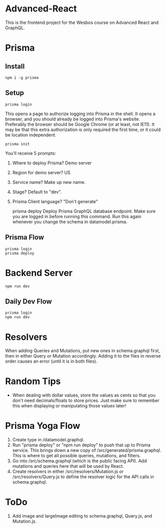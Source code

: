 # Advanced-React

This is the frontend project for the Wesbos course on Advanced React and GraphQL.

# Prisma
## Install
    npm i -g prisma

## Setup
    prisma login
This opens a page to authorize logging into Prisma in the shell. It opens a browser, and you should already be logged into Prisma's website. Preferably the browser should be Google Chrome (or at least, not IE11). It may be that this extra authorization is only required the first time, or it could be location independent.

    prisma init
You'll receive 5 prompts:
1. Where to deploy Prisma? Demo server
2. Region for demo server? US
3. Service name? Make up new name.
4. Stage? Default to "dev".
5. Prisma Client language? "Don't generate"

    prisma deploy
Deploy Prisma GraphQL database endpoint. Make sure you are logged in before running this command. Run this again whenever you change the schema in datamodel.prisma.

## Prisma Flow
    prisma login
    prisma deploy

# Backend Server
    npm run dev
    
## Daily Dev Flow
    prisma login
    npm run dev

# Resolvers
When adding Queries and Mutations, put new ones in schema.graphql first, then in either Query or Mutation accordingly. Adding it to the files in reverse order causes an error (until it is in both files).

# Random Tips
* When dealing with dollar values, store the values as cents so that you don't need decimals/floats to store prices. Just make sure to remember this when displaying or manipulating those values later!

# Prisma Yoga Flow
1. Create type in /datamodel.graphql.
2. Run "prisma deploy" or "npm run deploy" to push that up to Prisma service. This brings down a new copy of /src/generated/prisma.graphql. This is where to get all possible queries, mutations, and filters.
3. Go into /src/schema.graphql (which is the public facing API). Add mutations and queries here that will be used by React.
4. Create resolvers in either /src/resolvers/Mutation.js or /src/resolvers/Query.js to define the resolver logic for the API calls in schema.graphql.

# ToDo
1. Add image and largeImage editing to schema.graphql, Query.js, and Mutation.js.